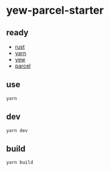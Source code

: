 # yew-parcel-starter

## ready

- [rust](https://www.rust-lang.org/)
- [yarn](https://yarnpkg.com/)
- [yew](https://yew.rs/docs)
- [parcel](https://parceljs.org/)

## use

```ssh
yarn
```

## dev

```ssh
yarn dev
```

## build

```ssh
yarn build
```

